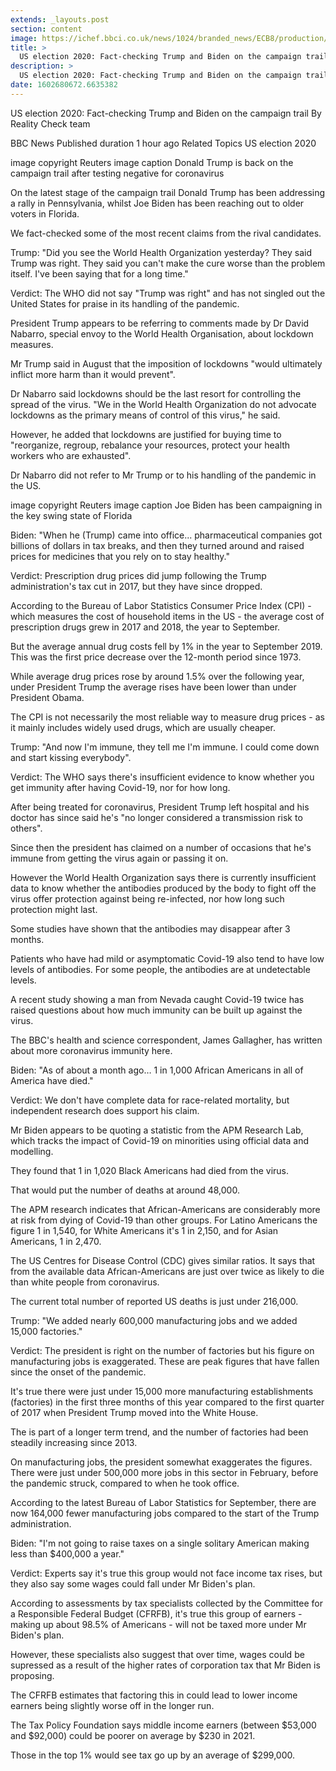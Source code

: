 ```yaml
--- 
extends: _layouts.post 
section: content 
image: https://ichef.bbci.co.uk/news/1024/branded_news/ECB8/production/_114900606_trump_biden_comp.png 
title: > 
  US election 2020: Fact-checking Trump and Biden on the campaign trail 
description: > 
  US election 2020: Fact-checking Trump and Biden on the campaign trail By Reality Check teamBBC News Published duration 1 hour ago Related Topics US election 2020image copyright Reuters image caption Donald Trump is back on the campaign trail after testing negative for coronavirusOn the latest stage of the campaign trail Donald Trump has been addressing a rally in Pennsylvania, whilst Joe Biden has been reaching out to older voters in Florida.President Trump appears to be referring to comments made by Dr David Nabarro, special envoy to the World Health Organisation, about lockdown measures.While average drug prices rose by around 1.5% over the following year, under President Trump the average rises have been lower than under President Obama.After being treated for coronavirus, President Trump left hospital and his doctor has since said he's "no longer considered a transmission risk to others".According to the latest Bureau of Labor Statistics for September, there are now 164,000 fewer manufacturing jobs compared to the start of the Trump administration. 
date: 1602680672.6635382 
--- 
```

US election 2020: Fact-checking Trump and Biden on the campaign trail By Reality Check team

BBC News Published duration 1 hour ago Related Topics US election 2020

image copyright Reuters image caption Donald Trump is back on the campaign trail after testing negative for coronavirus

On the latest stage of the campaign trail Donald Trump has been addressing a rally in Pennsylvania, whilst Joe Biden has been reaching out to older voters in Florida.

We fact-checked some of the most recent claims from the rival candidates.

Trump: "Did you see the World Health Organization yesterday? They said Trump was right. They said you can't make the cure worse than the problem itself. I've been saying that for a long time."

Verdict: The WHO did not say "Trump was right" and has not singled out the United States for praise in its handling of the pandemic.

President Trump appears to be referring to comments made by Dr David Nabarro, special envoy to the World Health Organisation, about lockdown measures.

Mr Trump said in August that the imposition of lockdowns "would ultimately inflict more harm than it would prevent".

Dr Nabarro said lockdowns should be the last resort for controlling the spread of the virus. "We in the World Health Organization do not advocate lockdowns as the primary means of control of this virus," he said.

However, he added that lockdowns are justified for buying time to "reorganize, regroup, rebalance your resources, protect your health workers who are exhausted".

Dr Nabarro did not refer to Mr Trump or to his handling of the pandemic in the US.

image copyright Reuters image caption Joe Biden has been campaigning in the key swing state of Florida

Biden: "When he (Trump) came into office... pharmaceutical companies got billions of dollars in tax breaks, and then they turned around and raised prices for medicines that you rely on to stay healthy."

Verdict: Prescription drug prices did jump following the Trump administration's tax cut in 2017, but they have since dropped.

According to the Bureau of Labor Statistics Consumer Price Index (CPI) - which measures the cost of household items in the US - the average cost of prescription drugs grew in 2017 and 2018, the year to September.

But the average annual drug costs fell by 1% in the year to September 2019. This was the first price decrease over the 12-month period since 1973.

While average drug prices rose by around 1.5% over the following year, under President Trump the average rises have been lower than under President Obama.

The CPI is not necessarily the most reliable way to measure drug prices - as it mainly includes widely used drugs, which are usually cheaper.

Trump: "And now I'm immune, they tell me I'm immune. I could come down and start kissing everybody".

Verdict: The WHO says there's insufficient evidence to know whether you get immunity after having Covid-19, nor for how long.

After being treated for coronavirus, President Trump left hospital and his doctor has since said he's "no longer considered a transmission risk to others".

Since then the president has claimed on a number of occasions that he's immune from getting the virus again or passing it on.

However the World Health Organization says there is currently insufficient data to know whether the antibodies produced by the body to fight off the virus offer protection against being re-infected, nor how long such protection might last.

Some studies have shown that the antibodies may disappear after 3 months.

Patients who have had mild or asymptomatic Covid-19 also tend to have low levels of antibodies. For some people, the antibodies are at undetectable levels.

A recent study showing a man from Nevada caught Covid-19 twice has raised questions about how much immunity can be built up against the virus.

The BBC's health and science correspondent, James Gallagher, has written about more coronavirus immunity here.

Biden: "As of about a month ago… 1 in 1,000 African Americans in all of America have died."

Verdict: We don't have complete data for race-related mortality, but independent research does support his claim.

Mr Biden appears to be quoting a statistic from the APM Research Lab, which tracks the impact of Covid-19 on minorities using official data and modelling.

They found that 1 in 1,020 Black Americans had died from the virus.

That would put the number of deaths at around 48,000.

The APM research indicates that African-Americans are considerably more at risk from dying of Covid-19 than other groups. For Latino Americans the figure 1 in 1,540, for White Americans it's 1 in 2,150, and for Asian Americans, 1 in 2,470.

The US Centres for Disease Control (CDC) gives similar ratios. It says that from the available data African-Americans are just over twice as likely to die than white people from coronavirus.

The current total number of reported US deaths is just under 216,000.

Trump: "We added nearly 600,000 manufacturing jobs and we added 15,000 factories."

Verdict: The president is right on the number of factories but his figure on manufacturing jobs is exaggerated. These are peak figures that have fallen since the onset of the pandemic.

It's true there were just under 15,000 more manufacturing establishments (factories) in the first three months of this year compared to the first quarter of 2017 when President Trump moved into the White House.

The is part of a longer term trend, and the number of factories had been steadily increasing since 2013.

On manufacturing jobs, the president somewhat exaggerates the figures. There were just under 500,000 more jobs in this sector in February, before the pandemic struck, compared to when he took office.

According to the latest Bureau of Labor Statistics for September, there are now 164,000 fewer manufacturing jobs compared to the start of the Trump administration.

Biden: "I'm not going to raise taxes on a single solitary American making less than $400,000 a year."

Verdict: Experts say it's true this group would not face income tax rises, but they also say some wages could fall under Mr Biden's plan.

According to assessments by tax specialists collected by the Committee for a Responsible Federal Budget (CFRFB), it's true this group of earners - making up about 98.5% of Americans - will not be taxed more under Mr Biden's plan.

However, these specialists also suggest that over time, wages could be supressed as a result of the higher rates of corporation tax that Mr Biden is proposing.

The CFRFB estimates that factoring this in could lead to lower income earners being slightly worse off in the longer run.

The Tax Policy Foundation says middle income earners (between $53,000 and $92,000) could be poorer on average by $230 in 2021.

Those in the top 1% would see tax go up by an average of $299,000.